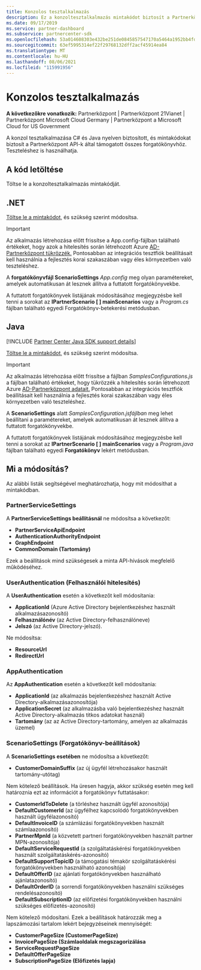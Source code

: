 ```yaml
---
title: Konzolos tesztalkalmazás
description: Ez a konzoltesztalkalmazás mintakódot biztosít a Partnerközpont API-k által támogatott összes forgatókönyvhöz. Teszteléshez is használhatja.
ms.date: 09/17/2019
ms.service: partner-dashboard
ms.subservice: partnercenter-sdk
ms.openlocfilehash: 53a014608303e432be251de0845857547170a5464a1952bb4fde9ff7beb8ae95
ms.sourcegitcommit: 63ef5995314ef22f29768132dff2acf45914ea84
ms.translationtype: MT
ms.contentlocale: hu-HU
ms.lasthandoff: 08/06/2021
ms.locfileid: "115991956"
---
```

# <a name="console-test-app"></a>Konzolos tesztalkalmazás

**A következőkre vonatkozik:** Partnerközpont | Partnerközpont 21Vianet | Partnerközpont Microsoft Cloud Germany | Partnerközpont a Microsoft Cloud for US Government

A konzol tesztalkalmazása C# és Java nyelven biztosított, és mintakódokat biztosít a Partnerközpont API-k által támogatott összes forgatókönyvhöz. Teszteléshez is használhatja.

## <a name="get-the-code"></a>A kód letöltése

Töltse le a konzoltesztalkalmazás mintakódját.

## <a name="net"></a>.NET

[Töltse le a mintakódot,](https://go.microsoft.com/fwlink/p/?LinkId=746682) és szükség szerint módosítsa.

> [!IMPORTANT]
> Az alkalmazás létrehozása előtt frissítse a App.config-fájlban található értékeket, hogy azok a hitelesítés során létrehozott Azure [AD-Partnerközpont tükrözzék.](partner-center-authentication.md) Pontosabban az integrációs tesztfiók beállításait kell használnia a fejlesztés korai szakaszában vagy éles környezetben való teszteléshez.

A **forgatókönyvfájl ScenarioSettings** *App.config* meg olyan paramétereket, amelyek automatikusan át lesznek állítva a futtatott forgatókönyvekbe.

A futtatott forgatókönyvek listájának módosításához megjegyzésbe kell tenni a sorokat az **IPartnerScenario \[ \] mainScenarios** vagy a *Program.cs* fájlban található egyedi Forgatókönyv-betekerési metódusban. 

## <a name="java"></a>Java

[!INCLUDE [Partner Center Java SDK support details](../includes/java-sdk-support.md)]

[Töltse le a mintakódot,](https://go.microsoft.com/fwlink/p/?LinkId=2026887) és szükség szerint módosítsa.

> [!IMPORTANT]
> Az alkalmazás létrehozása előtt frissítse a fájlban *SamplesConfigurations.js* a fájlban található értékeket, hogy tükrözzék a hitelesítés során létrehozott Azure [AD-Partnerközpont adatait.](partner-center-authentication.md) Pontosabban az integrációs tesztfiók beállításait kell használnia a fejlesztés korai szakaszában vagy éles környezetben való teszteléshez.

A **ScenarioSettings** alatt *SamplesConfiguration.jsfájlban* meg lehet beállítani a paramétereket, amelyek automatikusan át lesznek állítva a futtatott forgatókönyvekbe.

A futtatott forgatókönyvek listájának módosításához megjegyzésbe kell tenni a sorokat az **IPartnerScenario \[ \] mainScenarios** vagy a *Program.java* fájlban található egyedi **Forgatókönyv** lekért metódusban.

## <a name="what-to-change"></a>Mi a módosítás?

Az alábbi listák segítségével meghatározhatja, hogy mit módosíthat a mintakódban.

### <a name="partnerservicesettings"></a>PartnerServiceSettings

A **PartnerServiceSettings beállításnál** ne módosítsa a következőt:

- **PartnerServiceApiEndpoint**
- **AuthenticationAuthorityEndpoint**
- **GraphEndpoint**
- **CommonDomain (Tartomány)**

Ezek a beállítások mind szükségesek a minta API-hívások megfelelő működéséhez.

### <a name="userauthentication"></a>UserAuthentication (Felhasználói hitelesítés)

A **UserAuthentication** esetén a következőt kell módosítania:

- **ApplicationId** (Azure Active Directory bejelentkezéshez használt alkalmazásazonosító)
- **Felhasználónév** (az Active Directory-felhasználóneve)
- **Jelszó** (az Active Directory-jelszó).

Ne módosítsa:

- **ResourceUrl**
- **RedirectUrl**

### <a name="appauthentication"></a>AppAuthentication

Az **AppAuthentication** esetén a következőt kell módosítania:

- **ApplicationId** (az alkalmazás bejelentkezéshez használt Active Directory-alkalmazásazonosítója)
- **ApplicationSecret** (az alkalmazásba való bejelentkezéshez használt Active Directory-alkalmazás titkos adatokat használ)
- **Tartomány** (az az Active Directory-tartomány, amelyen az alkalmazás üzemel)

### <a name="scenariosettings"></a>ScenarioSettings (Forgatókönyv-beállítások)

A **ScenarioSettings esetében** ne módosítsa a következőt:

- **CustomerDomainSuffix** (az új ügyfél létrehozásakor használt tartomány-utótag)

Nem kötelező beállítások. Ha üresen hagyja, akkor szükség esetén meg kell határoznia ezt az információt a forgatókönyv futtatásakor:

- **CustomerIdToDelete** (a törléshez használt ügyfél azonosítója)
- **DefaultCustomerId** (az ügyfélhez kapcsolódó forgatókönyvekben használt ügyfélazonosító)
- **DefaultInvoiceID** (a számlázási forgatókönyvekben használt számlaazonosító)
- **PartnerMpnId** (a közvetett partneri forgatókönyvekben használt partner MPN-azonosítója)
- **DefaultServiceRequestId** (a szolgáltatáskérési forgatókönyvekben használt szolgáltatáskérés-azonosító)
- **DefaultSupportTopicID** (a támogatási témakör szolgáltatáskérési forgatókönyvekben használható azonosítója)
- **DefaultOfferID** (az ajánlati forgatókönyvekben használható ajánlatazonosító)
- **DefaultOrderID** (a sorrendi forgatókönyvekben használni szükséges rendelésazonosító)
- **DefaultSubscriptionID** (az előfizetési forgatókönyvekben használni szükséges előfizetés-azonosító)

Nem kötelező módosítani. Ezek a beállítások határozzák meg a lapszámozási tartalom lekért bejegyzéseinek mennyiségét:

- **CustomerPageSize (CustomerPageSize)**
- **InvoicePageSize (Számlaoldalak megszagorizálása**
- **ServiceRequestPageSize**
- **DefaultOfferPageSize**
- **SubscriptionPageSize (Előfizetés lapja)**
